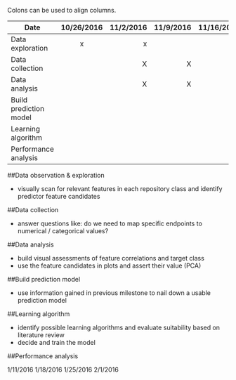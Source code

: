 Colons can be used to align columns.

| Date        | 10/26/2016  | 11/2/2016 | 11/9/2016 | 11/16/2016 | 11/23/2016 | 11/30/2016 | 12/7/2016 | 12/14/2016 | 12/21/2016
| ------------- |:-------------:| -----:| -----:| -----:| -----:| -----:| -----:| -----:| -----:|
| Data exploration      | x | x |
| Data collection      | | X | X |
| Data analysis | | X | X | X | 
| Build prediction model | | | | X | X | X |
| Learning algorithm | | | | | | X | X | X | X |
| Performance analysis | | | | | | | | X | X |

##Data observation & exploration
  - visually scan for relevant features in each repository class and identify predictor feature candidates
  
  
##Data collection
  - answer questions like: do we need to map specific endpoints to numerical / categorical values? 

##Data analysis
  - build visual assessments of feature correlations and target class
  - use the feature candidates in plots and assert their value (PCA)

##Build prediction model
  - use information gained in previous milestone to nail down a usable prediction model

##Learning algorithm 
  - identify possible learning algorithms and evaluate suitability based on literature review
  - decide and train the model

##Performance analysis


1/11/2016
1/18/2016
1/25/2016
2/1/2016
